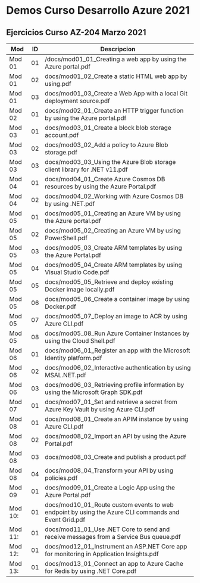 # Demos Curso Desarrollo Azure 2021

## Ejercicios Curso AZ-204 Marzo 2021

| Mod     | ID    | Descripcion                                                  |
| ------- | ----|-------------------------------------------------------- |
| Mod 01  |01| /docs/mod01_01_Creating a web app by using the Azure portal.pdf |
| Mod 01  |02|docs/mod01_02_Create a static HTML web app by using.pdf |
| Mod 01  |03|docs/mod01_03_Create a Web App with a local Git deployment source.pdf |
| Mod 02  |01|docs/mod02_01_Create an HTTP trigger function by using the Azure portal.pdf |
| Mod 03  |01|docs/mod03_01_Create a block blob storage account.pdf |
| Mod 03  |02|docs/mod03_02_Add a policy to Azure Blob storage.pdf |
| Mod 03  |03|docs/mod03_03_Using the Azure Blob storage client library for .NET v11.pdf |
| Mod 04  |01|docs/mod04_01_Create Azure Cosmos DB resources by using the Azure Portal.pdf |
| Mod 04  |02|docs/mod04_02_Working with Azure Cosmos DB by using .NET.pdf |
| Mod 05  |01|docs/mod05_01_Creating an Azure VM by using the Azure portal.pdf |
| Mod 05  |02|docs/mod05_02_Creating an Azure VM by using PowerShell.pdf |
| Mod 05  |03|docs/mod05_03_Create ARM templates by using the Azure Portal.pdf |
| Mod 05  |04|docs/mod05_04_Create ARM templates by using Visual Studio Code.pdf |
| Mod 05  |05|docs/mod05_05_Retrieve and deploy existing Docker image locally.pdf |
| Mod 05  |06|docs/mod05_06_Create a container image by using Docker.pdf |
| Mod 05  |07|docs/mod05_07_Deploy an image to ACR by using Azure CLI.pdf |
| Mod 05  |08|docs/mod05_08_Run Azure Container Instances by using the Cloud Shell.pdf |
| Mod 06  |01|docs/mod06_01_Register an app with the Microsoft Identity platform.pdf |
| Mod 06  |02|docs/mod06_02_Interactive authentication by using MSAL.NET.pdf |
| Mod 06  |03|docs/mod06_03_Retrieving profile information by using the Microsoft Graph SDK.pdf |
| Mod 07  |01|docs/mod07_01_Set and retrieve a secret from Azure Key Vault by using Azure CLI.pdf |
| Mod 08  |01|docs/mod08_01_Create an APIM instance by using Azure CLI.pdf  |
| Mod 08  |02|docs/mod08_02_Import an API by using the Azure Portal.pdf |
| Mod 08  |03|docs/mod08_03_Create and publish a product.pdf           |
| Mod 08  |04|docs/mod08_04_Transform your API by using policies.pdf     |
| Mod 09  |01|docs/mod09_01_Create a Logic App using the Azure Portal.pdf |
| Mod 10: |01|docs/mod10_01_Route custom events to web endpoint by using the Azure CLI commands and Event Grid.pdf |
| Mod 11: |01|docs/mod11_01_Use .NET Core to send and receive messages from a Service Bus queue.pdf |
| Mod 12: |01|docs/mod12_01_Instrument an ASP.NET Core app for monitoring in Application Insights.pdf |
| Mod 13: |01|docs/mod13_01_Connect an app to Azure Cache for Redis by using .NET Core.pdf |